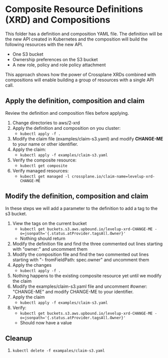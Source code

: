 # Composite Resource Definitions (XRD) and Compositions

This folder has a definition and composition YAML file. The definition will be the new API created in Kubernetes
and the composition will build the following resources with the new API.

* One S3 bucket
* Ownership preferences on the S3 bucket
* A new role, policy and role policy attachment

This approach shows how the power of Crossplane XRDs combined with compositions will enable building a group of resources
with a single API call.

## Apply the definition, composition and claim
Review the definition and composition files before applying.

1. Change directories to aws/2-xrd
2. Apply the definition and composition on you cluster: 
   * `kubectl apply -f .`
3. Modify the claim file (examples/claim-s3.yaml) and modify **CHANGE-ME** to your name or other identifier.
4. Apply the claim:
   * `kubectl apply -f examples/claim-s3.yaml`
5. Verify the composite resource:
   * `kubectl get composite`
6. Verify managed resources: 
   * `kubectl get managed -l crossplane.io/claim-name=levelup-xrd-CHANGE-ME`

## Modify the definition, composition and claim
In these steps we will add a parameter to the definition to add a tag to the s3 bucket.

1. View the tags on the current bucket
   * `kubectl get buckets.s3.aws.upbound.io/levelup-xrd-CHANGE-ME -o=jsonpath='{.status.atProvider.tagsAll.Owner}'`
   * Nothing should return
2. Modify the definition file and find the three commented out lines starting with "owner:" and uncomment them
3. Modify the composition file and find the two commented out lines starting with "- fromFieldPath: spec.owner" and uncomment them
4. Apply the changes
   * `kubectl apply -f .`
5. Nothing happens to the existing composite resource yet until we modify the claim
6. Modify the examples/claim-s3.yaml file and uncomment #owner: "CHANGE-ME" and modify CHANGE-ME to your identifier.
7. Apply the claim
   * `kubectl apply -f examples/claim-s3.yaml`
8. Verify:
   * `kubectl get buckets.s3.aws.upbound.io/levelup-xrd-CHANGE-ME -o=jsonpath='{.status.atProvider.tagsAll.Owner}'`
   * Should now have a value

## Cleanup

1. `kubectl delete -f exampales/claim-s3.yaml`